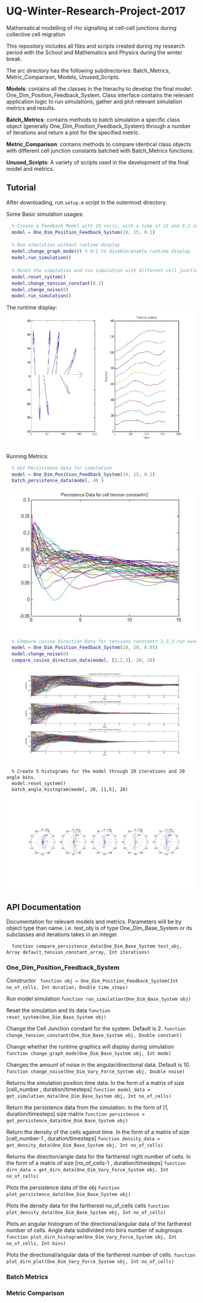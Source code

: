# UQ-Winter-Research-Project-2017
Mathematical modelling of rho signalling at cell-cell junctions during collective cell  migration

This repository includes all files and scripts created during my research period with the School and Mathematics and Physics during the winter break. 

The src directory has the following subdirectories: Batch_Metrics, Metric_Comparison, Models, Unused_Scripts. 

**Models**: contains all the classes in the hierachy to develop the final model: One_Dim_Position_Feedback_System. Class interface contains the relevant application logic to run simulations, gather and plot relevant simulation metrics and results. 

**Batch_Metrics**: contains methods to batch simulation a specific class object (generally One_Dim_Position_Feedback_System) through a number of iterations and return a plot for the specified metric. 

**Metric_Comparison**: contains methods to compare identical class objects with different cell junction constants batched with Batch_Metrics functions. 

**Unused_Scripts**: A variety of scripts used in the development of the final model and metrics. 

## Tutorial
After downloading, run `setup.m` script in the outermost directory.  

Some Basic simulation usages: 
```matlab
  % Create a Feedback Model with 10 cells, with a time of 15 and 0.1 increments
  model = One_Dim_Position_Feedback_System(10, 15, 0.1)
  
  % Run simulation without runtime display
  model.change_graph_mode(0) % 0/1 to disable/enable runtime display
  model.run_simulation()
  
  % Reset the simulation and run simulation with different cell junction constant without noise.
  model.reset_system()
  model.change_tension_constant(0.2)
  model.change_noise(0)
  model.run_simulation() 
```

The runtime display: 
![alt text](https://github.com/Jeadie/UQ-Winter-Research-Project-2017/blob/master/Readme_Photos/runtime_example.jpg "Runtime Display")

Running Metrics: 
```matlab
  % Get Persistence data for simulation 
  model = One_Dim_Position_Feedback_System(10, 15, 0.1)
  batch_persistence_data(model, 40 )
```
![alt text](https://github.com/Jeadie/UQ-Winter-Research-Project-2017/blob/master/Readme_Photos/persistence_batch.jpg "Batch Result")

```matlab
  % Compare cosine direction Data for tensions constants 1,2,3 run over 20 iterations. 
  model = One_Dim_Position_Feedback_System(10, 20, 0.05)
  model.change_noise(0)
  compare_cosine_direction_data(model, [1,2,3], 20, 10)  
```
![alt text](https://github.com/Jeadie/UQ-Winter-Research-Project-2017/blob/master/Readme_Photos/cosine_compare.jpg "Comparison Result")

```
  % Create 5 histograms for the model through 20 iterations and 20 angle bins. 
  model.reset_system()
  batch_angle_histogram(model, 20, [1,5], 20)
```
![alt text](https://github.com/Jeadie/UQ-Winter-Research-Project-2017/blob/master/Readme_Photos/angle_histogram.jpg "Angle Histogram")

## API Documentation
Documentation for relevant models and metrics. Parameters will be by object type than name. i.e. test_obj is of type One_Dim_Base_System or its subclasses and iterations takes in an integer. 

```
  function compare_persistence_data(One_Dim_Base_System test_obj, Array default_tension_constant_array, Int iterations)
```

### One_Dim_Position_Feedback_System

Constructor
` function obj = One_Dim_Position_Feedback_System(Int no_of_cells, Int duration, Double time_steps)`

Run model simulation
`function run_simulation(One_Dim_Base_System obj)`

Reset the simulation and its data
`function reset_system(One_Dim_Base_System obj)`

Change the Cell Junction constant for the system. Default is 2.
`function change_tension_constant(One_Dim_Base_System obj, Double constant)`

Change whether the runtime graphics will display during simulation
`function change_graph_mode(One_Dim_Base_System obj, Int mode)`

Changes the amount of noise in the angular/directional data. Default is 10. 
`function change_noise(One_Dim_Vary_Force_System obj, Double noise)`

Returns the simulation position time data. In the form of a matrix of size [cell_number , duration/timesteps] 
`function model_data = get_simulation_data(One_Dim_Base_System obj, Int no_of_cells)`

Return the persistence data from the simulation. In the form of [1, duration/timesteps] size matrix
`function persistence = get_persistence_data(One_Dim_Base_System obj)`

Return the density of the cells against time. In the form of a matrix of size [cell_number-1 , duration/timesteps] 
`function density_data = get_density_data(One_Dim_Base_System obj, Int no_of_cells)`

Returns the direction/angle data for the fartherest right number of cells. In the form of a matrix of size [no_of_cells-1 , duration/timesteps]
`function dirn_data = get_dirn_data(One_Dim_Vary_Force_System obj, Int no_of_cells)`

Plots the persistence data of the obj
`function plot_persistence_data(One_Dim_Base_System obj)`

Plots the density data for the fartherest no_of_cells cells
`function plot_density_data(One_Dim_Base_System obj, Int no_of_cells)`

Plots an angular histogram of the directional/angular data of the fartherest number of cells. Angle data subdivided into bins number of subgroups.  
`function plot_dirn_histogram(One_Dim_Vary_Force_System obj, Int no_of_cells, Int bins)`

Plots the directional/angular data of the fartherest number of cells.
`function plot_dirn_plot(One_Dim_Vary_Force_System obj, Int no_of_cells)`

### Batch Metrics

### Metric Comparison
